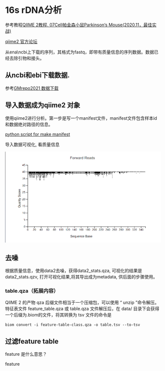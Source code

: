 # 16s rDNA分析

参考教程[QIIME 2教程. 07Cell帕金森小鼠Parkinson‘s Mouse(2020.11，最佳实战)](https://metagenome.blog.csdn.net/article/details/76647849)

[qiime2 官方论坛](https://forum.qiime2.org/) 

从ena\ncbi上下载的序列，其格式为fastq，即带有质量信息的序列数据。数据已经去除引物和接头。

## 从ncbi和ebi下载数据.

参考[GMrepo2021 数据下载](https://shimo.im/docs/UR6aCGC4ZNUm2Tuj/read)


## 导入数据成为qiime2 对象

使用qiime2进行分析。第一步是写一个manifest文件，manifest文件包含样本id和数据绝对路径的信息。

[python script for make manifest](goodTHEyouth/microbiome_analysis/qiime2_analyse/create_manifest_pairend.py)


导入数据可视化, 看质量信息

![质量信息](./figures/quality.png)

## 去噪

根据质量信息，使用data2去噪，获得data2_stats.qza, 可视化的结果是data2_stats.qzv, 打开可视化结果,将其导出成为metadata, 供后面的步骤使用。


### table.qza（拓展内容）
QIIME 2 的产物 qza 后缀文件相当于一个压缩包，可以使用 “ unzip ”命令解压。
特征表文件 feature_table.qza 或 table.qza 文件解压后，在 data/ 目录下会获得一个后缀为.biom的文件，将其转换为 tsv 文件的命令是
```shell
biom convert -i feature-table-class.qza -o table.tsv --to-tsv 
```

## 过滤feature table
feature 是什么意思？

feature
